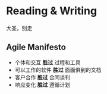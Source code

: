 # Reading & Writing

大圣，别走

## Agile Manifesto

- 个体和交互 **胜过** 过程和工具
- 可以工作的软件 **胜过** 面面俱到的文档
- 客户合作 **胜过** 合同谈判
- 响应变化 **胜过** 遵循计划
